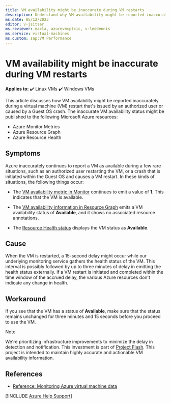 ```yaml
---
title: VM availability might be inaccurate during VM restarts
description: Understand why VM availability might be reported inaccurately during virtual machine restarts in Azure.
ms.date: 05/12/2023
editor: v-jsitser
ms.reviewer: macla, azurevmcptcic, v-leedennis
ms.service: virtual-machines
ms.custom: sap:VM Performance
---
```

# VM availability might be inaccurate during VM restarts

**Applies to:** :heavy_check_mark: Linux VMs :heavy_check_mark: Windows VMs

This article discusses how VM availability might be reported inaccurately during a virtual machine (VM) restart that's issued by an authorized user or caused by a Guest OS crash. The inaccurate VM availability status might be published to the following Microsoft Azure resources:

- Azure Monitor Metrics
- Azure Resource Graph
- Azure Resource Health

## Symptoms

Azure inaccurately continues to report a VM as available during a few rare situations, such as an authorized user restarting the VM, or a crash that is initiated within the Guest OS and causes a VM restart. In these kinds of situations, the following things occur:

- The [VM availability metric in Monitor](/azure/azure-monitor/vm/tutorial-monitor-vm-alert-availability?context=%2Fazure%2Fvirtual-machines%2Fcontext%2Fcontext#view-the-vm-availability-metric) continues to emit a value of **1**. This indicates that the VM is available.

- The [VM availability information in Resource Graph](/azure/virtual-machines/resource-graph-availability) emits a VM availability status of **Available**, and it shows no associated resource annotations.

- The [Resource Health status](/azure/service-health/resource-health-overview#health-status) displays the VM status as **Available**.

## Cause

When the VM is restarted, a 15-second delay might occur while our underlying monitoring service gathers the health status of the VM. This interval is possibly followed by up to three minutes of delay in emitting the health status externally. If a VM restart is initiated and completed within the time window of the accrued delay, the various Azure resources don't indicate any change in health.

## Workaround

If you see that the VM has a status of **Available**, make sure that the status remains unchanged for three minutes and 15 seconds before you proceed to use the VM.

> [!NOTE]  
> We're prioritizing infrastructure improvements to minimize the delay in detection and notification. This investment is part of [Project Flash](https://azure.microsoft.com/blog/advancing-azure-virtual-machine-availability-monitoring-with-project-flash/). This project is intended to maintain highly accurate and actionable VM availability information.

## References

- [Reference: Monitoring Azure virtual machine data](/azure/virtual-machines/monitor-vm-reference)

[!INCLUDE [Azure Help Support](../../../includes/azure-help-support.md)]
